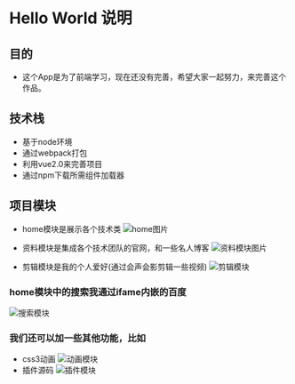 # Hello World 说明

## 目的

+ 这个App是为了前端学习，现在还没有完善，希望大家一起努力，来完善这个作品。

## 技术栈
+ 基于node环境
+ 通过webpack打包
+ 利用vue2.0来完善项目
+ 通过npm下载所需组件加载器
## 项目模块
+ home模块是展示各个技术类
![home图片](images/s1.jpg "Optional title")

+ 资料模块是集成各个技术团队的官网，和一些名人博客
![资料模块图片](images/s2.jpg "Optional title")

+ 剪辑模块是我的个人爱好(通过会声会影剪辑一些视频)
![剪辑模块](images/s4.jpg "Optional title")

### home模块中的搜索我通过ifame内嵌的百度
![搜索模块](images/s5.jpg "Optional title")

### 我们还可以加一些其他功能，比如
+ css3动画
  ![动画模块](images/s6.png "Optional title")
+ 插件源码
  ![插件模块](images/s7.jpg "Optional title")
